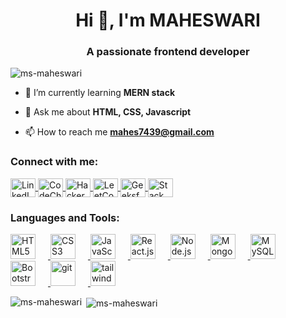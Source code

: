 <h1 align="center">Hi 👋, I'm MAHESWARI</h1>
<h3 align="center">A passionate frontend developer</h3>

<p align="left"> <img src="https://komarev.com/ghpvc/?username=ms-maheswari&label=Profile%20views&color=0e75b6&style=flat" alt="ms-maheswari" /> </p>

- 🌱 I’m currently learning **MERN stack**

- 💬 Ask me about **HTML, CSS, Javascript**

- 📫 How to reach me **mahes7439@gmail.com**

<h3 align="left">Connect with me:</h3>
<p align="left">
<a href="https://linkedin.com/in/maheswari-m-00b53a247" target="blank">
    <img align="center" src="https://cdn.jsdelivr.net/gh/devicons/devicon/icons/linkedin/linkedin-original.svg" alt="LinkedIn" height="30" width="40" paddint="2"/>
  </a>
<a href="https://www.codechef.com/users/mahes7439" target="_blank">
  <img align="center" src="https://cdn.jsdelivr.net/npm/simple-icons@3.1.0/icons/codechef.svg"
    alt="CodeChef" height="30" width="40" />
</a>
<a href="https://www.hackerrank.com/profile/mahes7439" target="_blank">
   <img align="center" src="https://cdn.jsdelivr.net/npm/simple-icons@3.1.0/icons/hackerrank.svg"
    alt="HackerRank" height="30" width="40"/>
</a>
<a href="https://leetcode.com/mahes7439/" target="_blank">
 <img align="center" src="https://cdn.jsdelivr.net/npm/simple-icons@3.1.0/icons/leetcode.svg"
    alt="LeetCode" height="30" width="40" />
</a>
<a href="https://auth.geeksforgeeks.org/user/mahesu2sh" target="_blank">
    <img align="center" src="https://cdn.jsdelivr.net/npm/simple-icons@3.1.0/icons/geeksforgeeks.svg"
    alt="GeeksforGeeks" height="30" width="40"/>
</a>
<a href="https://stackoverflow.com/users/22939092/maheswari-m" target="_blank">
  <img align="center" src="https://cdn.jsdelivr.net/npm/simple-icons@3.1.0/icons/stackoverflow.svg"
    alt="Stack Overflow" height="30" width="40"/>
</a>
</p>

<h3 align="left">Languages and Tools:</h3>
<p align="left"> 
  <a href="https://www.w3.org/html/" target="_blank" rel="noreferrer">
    <img src="https://encrypted-tbn0.gstatic.com/images?q=tbn:ANd9GcSo5SpVM6kE84kgy6qall1mMwvumSDAfivj2g&usqp=CAU" alt="HTML5" width="40" height="40" style="padding-right: 20px"/>
  </a>
  <a href="https://www.w3schools.com/css/" target="_blank" rel="noreferrer">
    <img src="https://diziglobalsolution.com/wp-content/uploads/2023/04/logo-css-3-1536.png" alt="CSS3" width="40" height="40" style="padding-right: 20px"/>
  </a>
  <a href="https://developer.mozilla.org/en-US/docs/Web/JavaScript" target="_blank" rel="noreferrer">
    <img src="https://upload.wikimedia.org/wikipedia/commons/thumb/9/99/Unofficial_JavaScript_logo_2.svg/1200px-Unofficial_JavaScript_logo_2.svg.png" alt="JavaScript" width="40" height="40" style="padding-right: 20px"/>
  </a>
  <a href="https://reactjs.org/" target="_blank" rel="noreferrer">
    <img src="https://cdn.freebiesupply.com/logos/large/2x/react-1-logo-png-transparent.png" alt="React.js" width="40" height="40" style="padding-right: 20px"/>
  </a>
  <a href="https://nodejs.org" target="_blank" rel="noreferrer">
    <img src="https://nodejs.org/static/images/logo.svg" alt="Node.js" width="40" height="40" style="padding-right: 20px"/>
  </a>
  <a href="https://www.mongodb.com/" target="_blank" rel="noreferrer">
    <img src="https://w7.pngwing.com/pngs/956/695/png-transparent-mongodb-original-wordmark-logo-icon-thumbnail.png" alt="MongoDB" width="40" height="40" style="padding-right: 20px"/>
  </a>
  <a href="https://www.mysql.com/" target="_blank" rel="noreferrer">
    <img src="https://d1.awsstatic.com/asset-repository/products/amazon-rds/1024px-MySQL.ff87215b43fd7292af172e2a5d9b844217262571.png" alt="MySQL" width="40" height="40" style="padding-right: 20px"/>
  </a>
 <a href="https://getbootstrap.com" target="_blank" rel="noreferrer"> 
         <img src="https://getbootstrap.com/docs/5.3/assets/brand/bootstrap-logo-shadow.png" alt="Bootstrap" width="40" height="40" style="padding-right: 20px"/>
    </a> 
    </a> 
    <a href="https://git-scm.com/" target="_blank" rel="noreferrer"> <img src="https://www.vectorlogo.zone/logos/git-scm/git-scm-icon.svg" alt="git" width="40" height="40" style="padding-right: 20px"/> 
    </a> 
    <a href="https://tailwindcss.com/" target="_blank" rel="noreferrer"> <img src="https://www.vectorlogo.zone/logos/tailwindcss/tailwindcss-icon.svg" alt="tailwind" width="40" height="40"/> 
    </a> 
</p>

<p><img align="left" src="https://github-readme-stats.vercel.app/api/top-langs?username=ms-maheswari&show_icons=true&locale=en&layout=compact" alt="ms-maheswari" /></p>

<p>&nbsp;<img align="center" src="https://github-readme-stats.vercel.app/api?username=ms-maheswari&show_icons=true&locale=en" alt="ms-maheswari" /></p>
